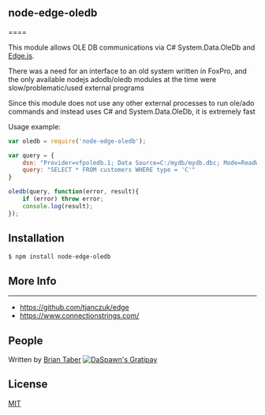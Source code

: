 ## node-edge-oledb
====

This module allows OLE DB communications via C# System.Data.OleDb and [Edge.js](https://github.com/tjanczuk/edge).  

There was a need for an interface to an old system written in FoxPro, and the only available nodejs adodb/oledb modules at the time were slow/problematic/used external programs

Since this module does not use any other external processes to run ole/ado commands and instead uses C# and System.Data.OleDb, it is extremely fast

Usage example:

```javascript
var oledb = require('node-edge-oledb');

var query = {
	dsn: "Provider=vfpoledb.1; Data Source=C:/mydb/mydb.dbc; Mode=ReadWrite|Share Deny None;",
	query: "SELECT * FROM customers WHERE type = 'C'"
}

oledb(query, function(error, result){
	if (error) throw error;
	console.log(result);
});	

```

## Installation

```bash
$ npm install node-edge-oledb
```

## More Info
---
  * https://github.com/tjanczuk/edge
  * https://www.connectionstrings.com/


## People
Written by [Brian Taber](https://github.com/DaSpawn) [![DaSpawn's Gratipay][gratipay-image-daspawn]][gratipay-url-daspawn]


## License

  [MIT](LICENSE)
  
[gratipay-url-daspawn]: https://gratipay.com/~DaSpawn
[gratipay-image-daspawn]: https://img.shields.io/gratipay/team/daspawn.svg
